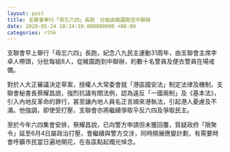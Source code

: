 ```yaml
---
layout: post
title: 支聯會舉行「毋忘六四」長跑　分組由維園跑至中聯辦
date: 2020-05-24 10:24:10.000000000 +08:00
categories: rthk
---
```


支聯會早上舉行「毋忘六四」長跑，紀念八九民主運動31周年，由支聯會主席李卓人帶頭，分批每組8人，從維園跑到中聯辦，約數十名警員及便衣警員在場戒備。

對於人大正審議決定草案，授權人大常委會就「港區國安法」制定法律及機制，支聯會秘書長蔡耀昌說，強烈抗議有關法例，認為違反「一國兩制」及《基本法》，引入內地反革命的罪行，甚至讓內地人員名正言順來港執法，引起港人憂慮及不滿。他強調，即使受打壓，支聯會亦將繼續爭取平反六四及爭取民主。

至於今年六四集會安排，蔡耀昌說，已向警方申請但未獲回覆，質疑政府「限聚令」延至6月4日屬政治打壓，會繼續與警方交涉，同時開展應變計劃，有需要時會呼籲市民當日遍地開花，在各區點起燭光悼念。

